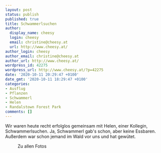 ```yaml
---
layout: post
status: publish
published: true
title: Schwammerlsuchen
author:
  display_name: cheesy
  login: cheesy
  email: christine@cheesy.at
  url: http://www.cheesy.at/
author_login: cheesy
author_email: christine@cheesy.at
author_url: http://www.cheesy.at/
wordpress_id: 42275
wordpress_url: http://www.cheesy.at/?p=42275
date: '2020-10-11 20:29:47 +0100'
date_gmt: '2020-10-11 18:29:47 +0100'
categories:
- Ausflug
- Pflanzen
- Schwammerl
- Helen
- Randalstown Forest Park
comments: []
---
```

<!-- wp:paragraph -->
Wir waren heute recht erfolglos gemeinsam mit Helen, einer Kollegin, Schwammerlsuchen. Ja, Schwammerl gab's schon, aber keine Essbaren. Außerdem war schon jemand im Wald vor uns und hat gewütet.
<!-- /wp:paragraph -->
<!-- wp:image {"id":42271,"linkDestination":"custom"} -->
<figure class="wp-block-image"><a href="http://www.cheesy.at/fotos/ausfluege/2020-2/schwammerlsuchen/"><img src="http://www.cheesy.at/wp-content/uploads/Schwammerlsuchen-005.jpg" alt="" class="wp-image-42271"></a><br>
<figcaption>Zu allen Fotos</figcaption>
</figure>
<!-- /wp:image -->

